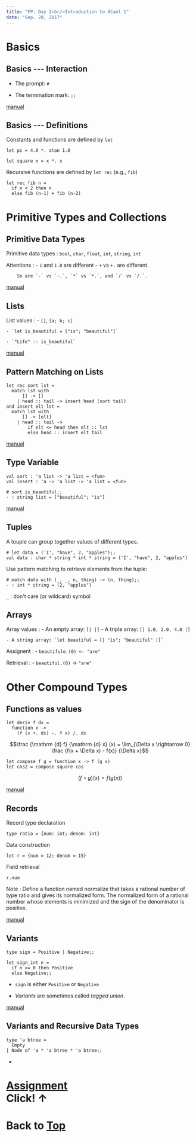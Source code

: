 ```yaml
---
title: "FP: Day 2<br/>Introduction to OCaml 1"
date: "Sep. 28, 2017"
---
```


# Basics

## Basics --- Interaction

- The prompt: `#`

- The termination mark: `;;`

[manual](https://caml.inria.fr/pub/docs/manual-ocaml/coreexamples.html#sec8)

## Basics --- Definitions

Constants and functions are defined by `let`

~~~ {.ocaml}
let pi = 4.0 *. atan 1.0

let square x = x *. x
~~~

Recursive functions are defined by `let rec` (e.g., `fib`)

~~~ {.ocaml}
let rec fib n =
  if n < 2 then n
  else fib (n-1) + fib (n-2)
~~~
    
# Primitive Types and Collections

## Primitive Data Types

Primitive data types
: `bool`, `char`, `float`, `int`, `string`, `int`

Attentions
: - `1` and `1.0` are different
    - `+` vs `+.` are different.
    
        So are `-` vs `-.`, `*` vs `*.`, and `/` vs `/.`.

[manual](https://caml.inria.fr/pub/docs/manual-ocaml/coreexamples.html#sec9)

## Lists

List values
: - `[]`, `[a; b; c]`

    - `let is_beautiful = ["is"; "beautiful"]`

    - `"Life" :: is_beautiful`

[manual](https://caml.inria.fr/pub/docs/manual-ocaml/coreexamples.html#sec9)

## Pattern Matching on Lists

~~~ {.ocaml}
let rec sort lst =
  match lst with
      [] -> []
    | head :: tail -> insert head (sort tail)
and insert elt lst =
  match lst with
      [] -> [elt]
    | head :: tail ->
        if elt <= head then elt :: lst
        else head :: insert elt tail
~~~

[manual](https://caml.inria.fr/pub/docs/manual-ocaml/coreexamples.html#sec9)

## Type Variable

~~~ {.ocaml}
val sort : 'a list -> 'a list = <fun>
val insert : 'a -> 'a list -> 'a list = <fun>
~~~

~~~ {.ocaml}
# sort is_beautiful;;
- : string list = ["beautiful"; "is"]
~~~

[manual](https://caml.inria.fr/pub/docs/manual-ocaml/coreexamples.html#sec9)


## Tuples

A touple can group together values of different types.

~~~ {.ocaml}
# let data = ('I', "have", 2, "apples");;
val data : char * string * int * string = ('I', "have", 2, "apples")
~~~

Use pattern matching to retrieve elements from the tuple:

~~~ {.ocaml}
# match data with (_, _, n, thing) -> (n, thing);;
- : int * string = (2, "apples")
~~~

`_`
: don't care (or wildcard) symbol

## Arrays

Array values
: - An empty array: `[| |]`
    - A triple array: `[| 1.0, 2.0, 4.0 |]`

    - A string array: `let beautiful = [| "is"; "beautiful" |]`

Assignent
: - `beautifule.(0) <- "are"`

Retrieval
: - `beautiful.(0)` → `"are"`

# Other Compound Types

## Functions as values

~~~ {.ocaml}
let deriv f dx =
  function x ->
    (f (x +. dx) -. f x) /. dx
~~~

$$\frac {\mathrm {d} f} {\mathrm {d} x} (x)
  = \lim_{\Delta x \rightarrow 0} \frac {f(x + \Delta x) - f(x)} {\Delta x}$$

~~~ {.ocaml}
let compose f g = function x -> f (g x)
let cos2 = compose square cos
~~~

$$(f \circ g)(x) = f(g(x))$$

[manual](https://caml.inria.fr/pub/docs/manual-ocaml/coreexamples.html#sec10)

## Records

Record type declaration

~~~ {.ocaml}
type ratio = {num: int; denom: int}
~~~

Data construction

~~~ {.ocaml}
let r = {num = 12; denom = 15}
~~~

Field retrieval

~~~ {.ocaml}
r.num
~~~

Note
: Define a function named normalize that takes a rational number of type ratio and gives its normalized form.  The normalized form of a rational number whose elements is minimized and the sign of the denominator is positive.

[manual](https://caml.inria.fr/pub/docs/manual-ocaml/coreexamples.html#sec11)

## Variants

~~~ {.ocaml}
type sign = Positive | Negative;;

let sign_int n =
  if n >= 0 then Positive
  else Negative;;
~~~

- `sign` is either `Positive` or `Negative`

- *Variants* are sometimes called *tagged union*.

[manual](https://caml.inria.fr/pub/docs/manual-ocaml/coreexamples.html#sec11)

## Variants and Recursive Data Types

~~~ {.ocaml}
type 'a btree =
  Empty
| Node of 'a * 'a btree * 'a btree;;
~~~

- 

# [Assignment](/fp2017/assignment1.html)<br/>Click! ↑

# Back to [Top](/fp2017/)
